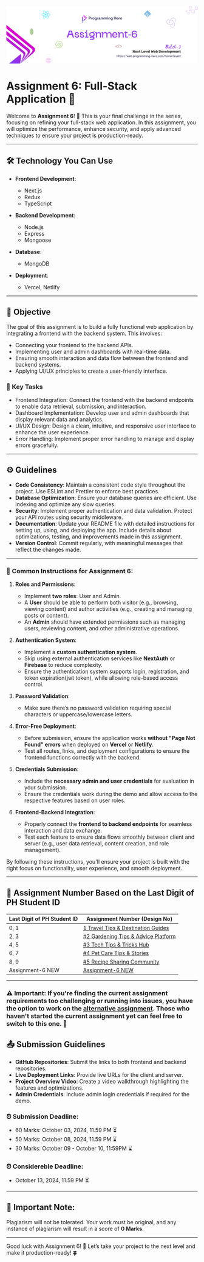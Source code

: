 ﻿![Assignment-6](./assets/banner.png)


# Assignment 6: Full-Stack Application 🎯

Welcome to **Assignment 6**! 🎉 This is your final challenge in the series, focusing on refining your full-stack web application. In this assignment, you will optimize the performance, enhance security, and apply advanced techniques to ensure your project is production-ready.

---

## 🛠️ Technology You Can Use

- **Frontend Development**: 
  - Next.js 
  - Redux 
  - TypeScript

- **Backend Development**:
  - Node.js
  - Express
  - Mongoose 

- **Database**:
  - MongoDB 
  

- **Deployment**:
  - Vercel, Netlify 

---

## 🔗 Objective

The goal of this assignment is to build a fully functional web application by integrating a frontend with the backend system. This involves:

- Connecting your frontend to the backend APIs.
- Implementing user and admin dashboards with real-time data.
- Ensuring smooth interaction and data flow between the frontend and backend systems.
- Applying UI/UX principles to create a user-friendly interface.

### 🔗 Key Tasks

- Frontend Integration: Connect the frontend with the backend endpoints to enable data retrieval, submission, and interaction.
- Dashboard Implementation: Develop user and admin dashboards that display relevant data and analytics.
- UI/UX Design: Design a clean, intuitive, and responsive user interface to enhance the user experience.
- Error Handling: Implement proper error handling to manage and display errors gracefully.

---

## ⚙️ Guidelines

- **Code Consistency**: Maintain a consistent code style throughout the project. Use ESLint and Prettier to enforce best practices.
- **Database Optimization**: Ensure your database queries are efficient. Use indexing and optimize any slow queries.
- **Security**: Implement proper authentication and data validation. Protect your API routes using security middleware.
- **Documentation**: Update your README file with detailed instructions for setting up, using, and deploying the app. Include details about optimizations, testing, and improvements made in this assignment.
- **Version Control**: Commit regularly, with meaningful messages that reflect the changes made.

---

### 🚀 Common Instructions for Assignment 6:

1. **Roles and Permissions**:
   - Implement **two roles**: User and Admin.
   - A **User** should be able to perform both visitor (e.g., browsing, viewing content) and author activities (e.g., creating and managing posts or content).
   - An **Admin** should have extended permissions such as managing users, reviewing content, and other administrative operations.

2. **Authentication System**:
   - Implement a **custom authentication system**.
   - Skip using external authentication services like **NextAuth** or **Firebase** to reduce complexity.
   - Ensure the authentication system supports login, registration, and token expiration(jwt token), while allowing role-based access control.

3. **Password Validation**:
   - Make sure there’s no password validation requiring special characters or uppercase/lowercase letters.

4. **Error-Free Deployment**:
   - Before submission, ensure the application works **without "Page Not Found" errors** when deployed on **Vercel** or **Netlify**.
   - Test all routes, links, and deployment configurations to ensure the frontend functions correctly with the backend.

5. **Credentials Submission**:
   - Include the **necessary admin and user credentials** for evaluation in your submission.
   - Ensure the credentials work during the demo and allow access to the respective features based on user roles.

6. **Frontend-Backend Integration**:
   - Properly connect the **frontend to backend endpoints** for seamless interaction and data exchange.
   - Test each feature to ensure data flows smoothly between client and server (e.g., user data retrieval, content creation, and role management).

By following these instructions, you'll ensure your project is built with the right focus on functionality, user experience, and smooth deployment.

---

## 🔢 Assignment Number Based on the Last Digit of PH Student ID

| Last Digit of PH Student ID | Assignment Number (Design No)                                                             |
| --------------------------- | ----------------------------------------------------------------------------------------- |
| 0, 1                        | [1 Travel Tips & Destination Guides](./#1%20Travel%20Tips%20&%20Destination%20Guides.md)  |
| 2, 3                        | [#2 Gardening Tips & Advice Platform](./#2%20Gardening%20Tips%20&%20Advice%20Platform.md) |
| 4, 5                        | [#3 Tech Tips & Tricks Hub](./#3%20Tech%20Tips%20&%20Tricks%20Hub.md)                     |
| 6, 7                        | [#4 Pet Care Tips & Stories](./#4%20Pet%20Care%20Tips%20&%20Stories.md)                   |
| 8, 9                        | [#5 Recipe Sharing Community](./#5%20Recipe%20Sharing%20Community.md)                     |
| Assignment-6 NEW            | [Assignment-6 NEW](https://github.com/Apollo-Level2-Web-Dev/mern-last-game-batch-4-assignment-6)|

---

### **⚠️ Important: If you're finding the current assignment requirements too challenging or running into issues, you have the option to work on the [alternative assignment](https://github.com/Apollo-Level2-Web-Dev/mern-last-game-batch-4-assignment-6). Those who haven't started the current assignment yet can feel free to switch to this one. 🎯**

## 📤 Submission Guidelines

- **GitHub Repositories**: Submit the links to both frontend and backend repositories.
- **Live Deployment Links**: Provide live URLs for the client and server.
- **Project Overview Video**: Create a video walkthrough highlighting the features and optimizations.
- **Admin Credentials**: Include admin login credentials if required for the demo.

### ⏰ **Submission Deadline:**

- 60 Marks: October 03, 2024, 11.59 PM ⏳
- 50 Marks: October 08, 2024, 11.59 PM ⌛
- 30 Marks: October 09 - October 10, 11:59PM ⌛

### ⏰ **Considereble Deadline:**
- October 13, 2024, 11.59 PM ⏳


---

## 🚫 **Important Note:**

Plagiarism will not be tolerated. Your work must be original, and any instance of plagiarism will result in a score of **0 Marks**.

---

Good luck with Assignment 6! 🎯 Let’s take your project to the next level and make it production-ready! 🍀

